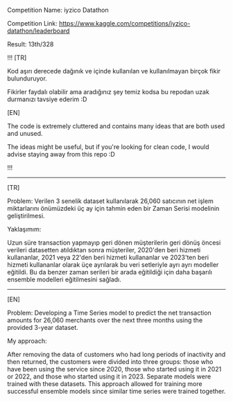 Competition Name: iyzico Datathon

Competition Link: https://www.kaggle.com/competitions/iyzico-datathon/leaderboard

Result: 13th/328

!!!
[TR]

Kod aşırı derecede dağınık ve içinde kullanılan ve kullanılmayan birçok fikir bulunduruyor.

Fikirler faydalı olabilir ama aradığınız şey temiz kodsa bu repodan uzak durmanızı tavsiye ederim :D


[EN]

The code is extremely cluttered and contains many ideas that are both used and unused.

The ideas might be useful, but if you're looking for clean code, I would advise staying away from this repo :D

!!!

--------------------------------------------------------------------------------------------------------

[TR]

Problem: Verilen 3 senelik dataset kullanılarak 26,060 satıcının net işlem miktarlarını önümüzdeki üç ay için tahmin eden bir Zaman Serisi modelinin geliştirilmesi.

Yaklaşımım:

Uzun süre transaction yapmayıp geri dönen müşterilerin geri dönüş öncesi verileri datasetten atıldıktan sonra müşteriler, 2020'den beri hizmeti kullananlar, 2021 veya 22'den beri hizmeti kullananlar ve 2023'ten beri hizmeti kullananlar olarak üçe ayrılarak bu veri setleriyle ayrı ayrı modeller eğitildi. Bu da benzer zaman serileri bir arada eğitildiği için daha başarılı ensemble modelleri eğitilmesini sağladı.

---------------------------------------------------------------------------------------------------------

[EN]

Problem: Developing a Time Series model to predict the net transaction amounts for 26,060 merchants over the next three months using the provided 3-year dataset.

My approach:

After removing the data of customers who had long periods of inactivity and then returned, the customers were divided into three groups: those who have been using the service since 2020, those who started using it in 2021 or 2022, and those who started using it in 2023. Separate models were trained with these datasets. This approach allowed for training more successful ensemble models since similar time series were trained together.

